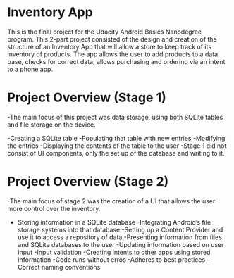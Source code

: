 # Inventory App

This is the final project for the Udacity Android Basics Nanodegree program. This 2-part project consisted of the design and creation of the structure of an Inventory App that will allow a store to keep track of its inventory of products. The app allows the user to add products to a data base, checks for correct data, allows purchasing and ordering via an intent to a phone app.

# Project Overview (Stage 1)
-The main focus of this project was data storage, using both SQLite tables and file storage on the device. 

-Creating a SQLite table
-Populating that table with new entries
-Modifying the entries
-Displaying the contents of the table to the user
-Stage 1 did not consist of UI components, only the set up of the database and writing to it.

# Project Overview (Stage 2)
-The main focus of stage 2 was the creation of a UI that allows the user more control over the inventory.

- Storing information in a SQLite database
-Integrating Android’s file storage systems into that database
-Setting up a Content Provider and use it to access a repository of data
-Presenting information from files and SQLite databases to the user
-Updating information based on user input
-Input validation
-Creating intents to other apps using stored information
-Code runs without erros
-Adheres to best practices
-Correct naming conventions



